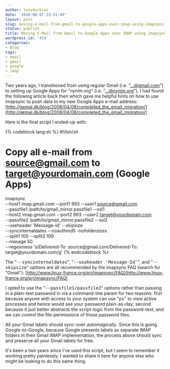```yaml
---
author: tonyduckles
date: '2010-08-07 23:31:49'
layout: post
slug: moving-e-mail-from-gmail-to-google-apps-over-imap-using-imapsync
status: publish
title: Moving E-Mail from Gmail to Google Apps over IMAP using imapsync
wordpress_id: '419'
categories:
- Blog
tags:
- email
- gmail
- google
- imap
---
```


Two years ago, I transitioned from using regular Gmail (i.e. "...@gmail.com")
to setting up Google Apps for "nynim.org" (i.e. "...@nynim.org"). I had found
the following article back then which gave me helpful hints on how to use
imapsync to push data to my new Google Apps e-mail address:
[http://gemal.dk/blog/2008/04/08/completed_the_gmail_migration/](http://gemal.dk/blog/2008/04/08/completed_the_gmail_migration/)

<!-- more -->

Here is the final script I ended-up with:

{% codeblock lang:sh %}
 #!/bin/sh
 # Copy all e-mail from source@gmail.com to target@yourdomain.com (Google Apps)
 imapsync \
   --host1 imap.gmail.com --port1 993 --user1 source@gmail.com \
   --passfile1 /path/to/gmail_mirror.passfile1 --ssl1 \
   --host2 imap.gmail.com --port2 993 --user2 target@yourdomain.com \
   --passfile2 /path/to/gmail_mirror.passfile2 --ssl2 \
   --useheader 'Message-Id' --skipsize \
   --syncinternaldates --noauthmd5 -nofoldersizes \
   --split1 100 --split2 100 \
   --maxage 50 \
   --regexmess 's/Delivered-To: source\@gmail.com/Delivered-To: target\@yourdomain.com/g'
{% endcodeblock %}

The "<tt>--syncinternaldates</tt>", "<tt>--useheader 'Message-Id'</tt>",
and "<tt>--skipsize</tt>" options are all recommended by the imapsync FAQ
(search for "Gmail"):
[http://www.linux-france.org/prj/imapsync/FAQ](http://www.linux-france.org/prj/imapsync/FAQ)

I opted to use the "<tt>--passfile1/passfile2</tt>" options rather than passing in a
plain-text password in via a command-line param for two reasons: first because
anyone with access to your system can use "<tt>ps</tt>" to view active processes and
hence would see your password plain-as-day; second because it just better
abstracts the script-logic from the password-text, and we can control the
file-permissions of those password files.

All your Gmail labels should sync-over _automagically_. Since this is going
Google-to-Google, because Google presents labels as separate IMAP folders in
their Gmail IMAP implementation, the process above should sync and preserve
all your Gmail labels for free.

It's been a two years since I've used this script, but I seem to remember it
working pretty painlessly. I wanted to share it here for anyone else who might
be looking to do this same thing.

